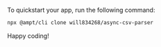 To quickstart your app, run the following command: 

```bash
npx @ampt/cli clone will834268/async-csv-parser
```

Happy coding!